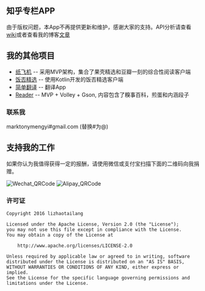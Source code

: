 ## 知乎专栏APP

由于版权问题，本App不再提供更新和维护，感谢大家的支持。API分析请查看[wiki](https://github.com/marktony/zhuanlan/wiki)或者查看我的博客[文章](https://marktony.github.io/2016/05/14/%E7%9F%A5%E4%B9%8E%E4%B8%93%E6%A0%8FAPI%E5%88%86%E6%9E%90/)
## 我的其他项目
+ [纸飞机](https://github.com/marktony/ZhiHuDaily) -- 采用MVP架构，集合了果壳精选和豆瓣一刻的综合性阅读客户端
+ [饭否精选](https://github.com/marktony/FanfouHandpick) -- 使用Kotlin开发的饭否精选客户端
+ [简单翻译](https://github.com/marktony/Translator) -- 翻译App
+ [Reader](https://github.com/marktony/Reader) -- MVP + Volley + Gson, 内容包含了糗事百科，煎蛋和内涵段子

### 联系我
marktonymengyi#gmail.com (替换#为@)

## 支持我的工作
如果你认为我值得获得一定的报酬，请使用微信或支付宝扫描下面的二维码向我捐赠。

![Wechat_QRCode](https://github.com/marktony/Awesome_API/blob/master/we_chat_qr_code.png)
![Alipay_QRCode](https://github.com/marktony/Awesome_API/blob/master/alipay_qr_code.png)

### 许可证
```
Copyright 2016 lizhaotailang

Licensed under the Apache License, Version 2.0 (the "License");
you may not use this file except in compliance with the License.
You may obtain a copy of the License at

    http://www.apache.org/licenses/LICENSE-2.0

Unless required by applicable law or agreed to in writing, software
distributed under the License is distributed on an "AS IS" BASIS,
WITHOUT WARRANTIES OR CONDITIONS OF ANY KIND, either express or implied.
See the License for the specific language governing permissions and
limitations under the License.
```
